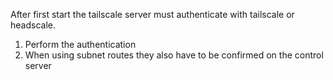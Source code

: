 After first start the tailscale server must authenticate with tailscale or headscale.
1. Perform the authentication
2. When using subnet routes they also have to be confirmed on the control server